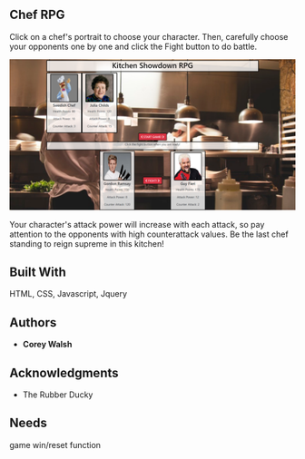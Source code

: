 ## Chef RPG

Click on a chef's portrait to choose your character. Then, carefully choose your opponents one by one and click the Fight button to do battle. 

![Alt text](./assets/images/chefrpgcharsselected.png?raw=true "Optional Title")

Your character's attack power will increase with each attack, so pay attention to the opponents with high counterattack values. Be the last chef standing to reign supreme in this kitchen!

## Built With

HTML, CSS, Javascript, Jquery

## Authors

* **Corey Walsh** 

## Acknowledgments

* The Rubber Ducky

## Needs

game win/reset function
